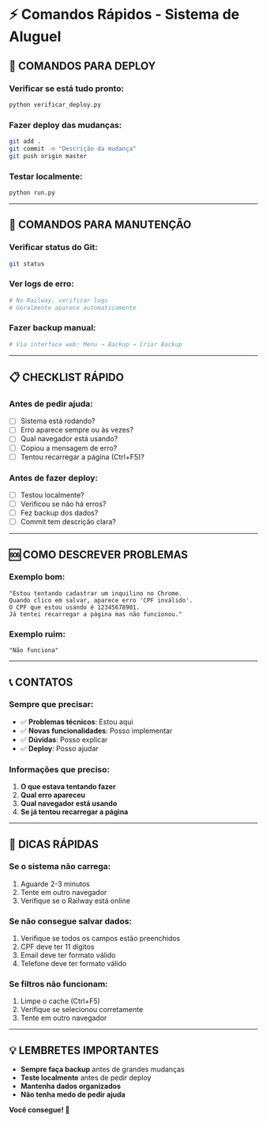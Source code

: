 # ⚡ Comandos Rápidos - Sistema de Aluguel

## 🚀 **COMANDOS PARA DEPLOY**

### **Verificar se está tudo pronto:**
```bash
python verificar_deploy.py
```

### **Fazer deploy das mudanças:**
```bash
git add .
git commit -m "Descrição da mudança"
git push origin master
```

### **Testar localmente:**
```bash
python run.py
```

---

## 🔧 **COMANDOS PARA MANUTENÇÃO**

### **Verificar status do Git:**
```bash
git status
```

### **Ver logs de erro:**
```bash
# No Railway, verificar logs
# Geralmente aparece automaticamente
```

### **Fazer backup manual:**
```bash
# Via interface web: Menu → Backup → Criar Backup
```

---

## 📋 **CHECKLIST RÁPIDO**

### **Antes de pedir ajuda:**
- [ ] Sistema está rodando?
- [ ] Erro aparece sempre ou às vezes?
- [ ] Qual navegador está usando?
- [ ] Copiou a mensagem de erro?
- [ ] Tentou recarregar a página (Ctrl+F5)?

### **Antes de fazer deploy:**
- [ ] Testou localmente?
- [ ] Verificou se não há erros?
- [ ] Fez backup dos dados?
- [ ] Commit tem descrição clara?

---

## 🆘 **COMO DESCREVER PROBLEMAS**

### **Exemplo bom:**
```
"Estou tentando cadastrar um inquilino no Chrome. 
Quando clico em salvar, aparece erro 'CPF inválido'. 
O CPF que estou usando é 12345678901. 
Já tentei recarregar a página mas não funcionou."
```

### **Exemplo ruim:**
```
"Não funciona"
```

---

## 📞 **CONTATOS**

### **Sempre que precisar:**
- ✅ **Problemas técnicos**: Estou aqui
- ✅ **Novas funcionalidades**: Posso implementar
- ✅ **Dúvidas**: Posso explicar
- ✅ **Deploy**: Posso ajudar

### **Informações que preciso:**
1. **O que estava tentando fazer**
2. **Qual erro apareceu**
3. **Qual navegador está usando**
4. **Se já tentou recarregar a página**

---

## 🎯 **DICAS RÁPIDAS**

### **Se o sistema não carrega:**
1. Aguarde 2-3 minutos
2. Tente em outro navegador
3. Verifique se o Railway está online

### **Se não consegue salvar dados:**
1. Verifique se todos os campos estão preenchidos
2. CPF deve ter 11 dígitos
3. Email deve ter formato válido
4. Telefone deve ter formato válido

### **Se filtros não funcionam:**
1. Limpe o cache (Ctrl+F5)
2. Verifique se selecionou corretamente
3. Tente em outro navegador

---

## 💡 **LEMBRETES IMPORTANTES**

- **Sempre faça backup** antes de grandes mudanças
- **Teste localmente** antes de pedir deploy
- **Mantenha dados organizados**
- **Não tenha medo de pedir ajuda**

**Você consegue! 🚀** 